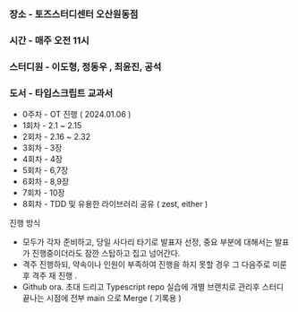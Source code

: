 ### 장소 - 토즈스터디센터 오산원동점

### 시간 - 매주 오전 11시

### 스터디원 - 이도형, 정동우 , 최윤진, 공석

### 도서 - 타입스크립트 교과서

- 0주차 - OT 진행 ( 2024.01.06 )
- 1회차 - 2.1 ~ 2.15
- 2회차 - 2.16 ~ 2.32
- 3회차 - 3장
- 4회차 - 4장
- 5회차 - 6,7장
- 6회차 - 8,9장
- 7회차 - 10장
- 8회차 - TDD 및 유용한 라이브러리 공유 ( zest, either )

진행 방식
-  모두가 각자 준비하고, 당일 사다리 타기로 발표자 선정, 중요 부분에 대해서는 발표가 진행중이더라도 잠깐 스탑하고 집고 넘어간다.
- 격주 진행하되, 약속이나 인원이 부족하여 진행을 하지 못할 경우 그 다음주로 미룬 후 격주 재 진행 .
- Github ora. 초대 드리고 Typescript repo 실습에 개별 브랜치로 관리후 스터디 끝나는 시점에 전부 main 으로 Merge ( 기록용 )
